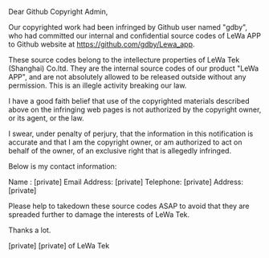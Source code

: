 Dear Github Copyright Admin,

Our copyrighted work had been infringed by Github user named "gdby", who had committed our internal and confidential source codes of LeWa APP to Github website at https://github.com/gdby/Lewa_app.

These source codes belong to the intellecture properties of LeWa Tek (Shanghai) Co.ltd. They are the internal source codes of our product "LeWa APP", and are not absolutely allowed to be released outside without any permission. This is an illegle activity breaking our law.

I have a good faith belief that use of the copyrighted materials described above on the infringing web pages is not authorized by the copyright owner, or its agent, or the law.

I swear, under penalty of perjury, that the information in this notification is accurate and that I am the copyright owner, or am authorized to act on behalf of the owner, of an exclusive right that is allegedly infringed.

Below is my contact information:

Name : [private]
Email Address: [private]
Telephone: [private]
Address: [private]

Please help to takedown these source codes ASAP to avoid that they are spreaded further to damage the interests of LeWa Tek.

Thanks a lot.

[private]
[private] of LeWa Tek
